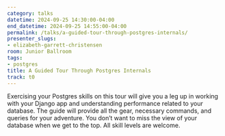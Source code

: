 ```yaml
---
category: talks
datetime: 2024-09-25 14:30:00-04:00
end_datetime: 2024-09-25 14:55:00-04:00
permalink: /talks/a-guided-tour-through-postgres-internals/
presenter_slugs:
- elizabeth-garrett-christensen
room: Junior Ballroom
tags:
- postgres
title: A Guided Tour Through Postgres Internals
track: t0
---
```


Exercising your Postgres skills on this tour will give you a leg up in working with your Django app and understanding performance related to your database. The guide will provide all the gear, necessary commands, and queries for your adventure. You don’t want to miss the view of your database when we get to the top. All skill levels are welcome.